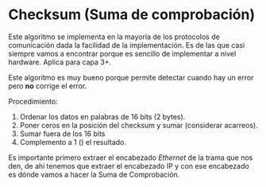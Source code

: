 # Checksum (Suma de comprobación)

Este algoritmo se implementa en la mayoría de los protocolos de comunicación dada la facilidad de la implementación. Es de las que casi siempre vamos a encontrar porque es sencillo de implementar a nivel hardware. Aplica para capa 3+.

Este algoritmo es muy bueno porque permite detectar cuando hay un error pero **no** corrige el error.

Procedimiento:

1. Ordenar los datos en palabras de 16 bits (2 bytes).
2. Poner ceros en la posición del checksum y sumar (considerar acarreos).
3. Sumar fuera de los 16 bits
4. Complemento a 1 () el resultado.


Es importante primero extraer el encabezado *Ethernet* de la trama que nos den, de ahí tenemos que extraer el encabezado IP y con ese encabezado es dónde vamos a hacer la Suma de Comprobación.
